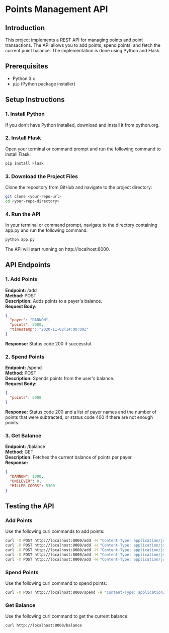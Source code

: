 # Points Management API

## Introduction
This project implements a REST API for managing points and point transactions. The API allows you to add points, spend points, and fetch the current point balance. The implementation is done using Python and Flask.

## Prerequisites
- Python 3.x
- `pip` (Python package installer)

## Setup Instructions

### 1. Install Python
If you don't have Python installed, download and install it from python.org.

### 2. Install Flask
Open your terminal or command prompt and run the following command to install Flask:
```sh
pip install Flask
```

### 3. Download the Project Files
Clone the repository from GitHub and navigate to the project directory:
```bash
git clone <your-repo-url>
cd <your-repo-directory>
```

### 4. Run the API
In your terminal or command prompt, navigate to the directory containing app.py and run the following command:
```bash
python app.py
```
The API will start running on http://localhost:8000.

## API Endpoints
### 1. Add Points
**Endpoint:** /add \
**Method:** POST \
**Description:** Adds points to a payer's balance. \
**Request Body:**
```json
{
  "payer": "DANNON",
  "points": 5000,
  "timestamp": "2020-11-02T14:00:00Z"
}
```
**Response:** Status code 200 if successful.

### 2. Spend Points
**Endpoint:** /spend \
**Method:** POST \
**Description:** Spends points from the user's balance. \
**Request Body:**
```json
{
  "points": 5000
}
```
**Response:** Status code 200 and a list of payer names and the number of points that were subtracted, or status code 400 if there are not enough points.

### 3. Get Balance
**Endpoint:** /balance \
**Method:** GET \
**Description:** Fetches the current balance of points per payer. \
**Response:**
```json
{
  "DANNON": 1000,
  "UNILEVER": 0,
  "MILLER COORS": 5300
}
```

## Testing the API
### Add Points
Use the following curl commands to add points:
```bash
curl -X POST http://localhost:8000/add -H "Content-Type: application/json" -d '{"payer": "DANNON", "points": 300, "timestamp": "2022-10-31T10:00:00Z"}'
curl -X POST http://localhost:8000/add -H "Content-Type: application/json" -d '{"payer": "UNILEVER", "points": 200, "timestamp": "2022-10-31T11:00:00Z"}'
curl -X POST http://localhost:8000/add -H "Content-Type: application/json" -d '{"payer": "DANNON", "points": -200, "timestamp": "2022-10-31T15:00:00Z"}'
curl -X POST http://localhost:8000/add -H "Content-Type: application/json" -d '{"payer": "MILLER COORS", "points": 10000, "timestamp": "2022-11-01T14:00:00Z"}'
curl -X POST http://localhost:8000/add -H "Content-Type: application/json" -d '{"payer": "DANNON", "points": 1000, "timestamp": "2022-11-02T14:00:00Z"}'
```

### Spend Points
Use the following curl command to spend points:
```bash
curl -X POST http://localhost:8000/spend -H "Content-Type: application/json" -d '{"points": 5000}'
```

### Get Balance
Use the following curl command to get the current balance:
```bash
curl http://localhost:8000/balance
```
